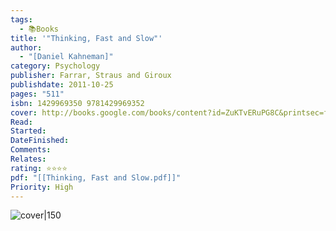 ```yaml
---
tags:
  - 📚Books
title: '"Thinking, Fast and Slow"'
author:
  - "[Daniel Kahneman]"
category: Psychology
publisher: Farrar, Straus and Giroux
publishdate: 2011-10-25
pages: "511"
isbn: 1429969350 9781429969352
cover: http://books.google.com/books/content?id=ZuKTvERuPG8C&printsec=frontcover&img=1&zoom=1&edge=curl&source=gbs_api
Read: 
Started: 
DateFinished: 
Comments: 
Relates: 
rating: ⭐⭐⭐⭐
pdf: "[[Thinking, Fast and Slow.pdf]]"
Priority: High
---
```

![cover|150](http://books.google.com/books/content?id=ZuKTvERuPG8C&printsec=frontcover&img=1&zoom=1&edge=curl&source=gbs_api)




